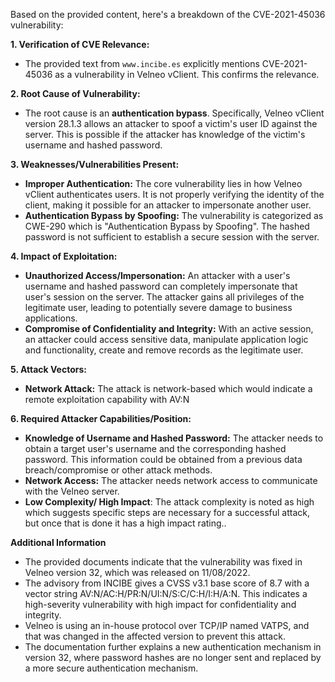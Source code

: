 Based on the provided content, here's a breakdown of the CVE-2021-45036 vulnerability:

**1. Verification of CVE Relevance:**

*   The provided text from `www.incibe.es` explicitly mentions CVE-2021-45036 as a vulnerability in Velneo vClient. This confirms the relevance.

**2. Root Cause of Vulnerability:**

*   The root cause is an **authentication bypass**. Specifically, Velneo vClient version 28.1.3 allows an attacker to spoof a victim's user ID against the server. This is possible if the attacker has knowledge of the victim's username and hashed password.

**3. Weaknesses/Vulnerabilities Present:**

*   **Improper Authentication:** The core vulnerability lies in how Velneo vClient authenticates users. It is not properly verifying the identity of the client, making it possible for an attacker to impersonate another user.
*   **Authentication Bypass by Spoofing:**  The vulnerability is categorized as CWE-290 which is "Authentication Bypass by Spoofing".  The hashed password is not sufficient to establish a secure session with the server.

**4. Impact of Exploitation:**

*   **Unauthorized Access/Impersonation:** An attacker with a user's username and hashed password can completely impersonate that user's session on the server. The attacker gains all privileges of the legitimate user, leading to potentially severe damage to business applications.
*   **Compromise of Confidentiality and Integrity:** With an active session, an attacker could access sensitive data, manipulate application logic and functionality, create and remove records as the legitimate user.

**5. Attack Vectors:**

*   **Network Attack:**  The attack is network-based which would indicate a remote exploitation capability with AV:N

**6. Required Attacker Capabilities/Position:**

*   **Knowledge of Username and Hashed Password:**  The attacker needs to obtain a target user's username and the corresponding hashed password. This information could be obtained from a previous data breach/compromise or other attack methods.
*   **Network Access:** The attacker needs network access to communicate with the Velneo server.
*   **Low Complexity/ High Impact**: The attack complexity is noted as high which suggests specific steps are necessary for a successful attack, but once that is done it has a high impact rating..

**Additional Information**

*   The provided documents indicate that the vulnerability was fixed in Velneo version 32, which was released on 11/08/2022.
*   The advisory from INCIBE gives a CVSS v3.1 base score of 8.7 with a vector string AV:N/AC:H/PR:N/UI:N/S:C/C:H/I:H/A:N. This indicates a high-severity vulnerability with high impact for confidentiality and integrity.
*   Velneo is using an in-house protocol over TCP/IP named VATPS, and that was changed in the affected version to prevent this attack.
*   The documentation further explains a new authentication mechanism in version 32, where password hashes are no longer sent and replaced by a more secure authentication mechanism.